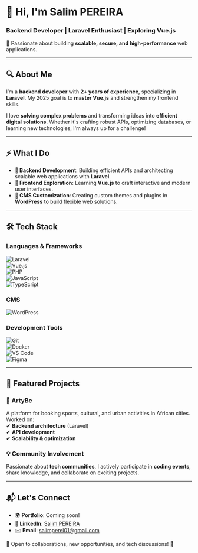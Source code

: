 # 👋 Hi, I'm **Salim PEREIRA**  
### Backend Developer | Laravel Enthusiast | Exploring Vue.js

🚀 Passionate about building **scalable, secure, and high-performance** web applications.  

---

## 🔍 About Me  
I’m a **backend developer** with **2+ years of experience**, specializing in **Laravel**. My 2025 goal is to **master Vue.js** and strengthen my frontend skills.  

I love **solving complex problems** and transforming ideas into **efficient digital solutions**. Whether it's crafting robust APIs, optimizing databases, or learning new technologies, I'm always up for a challenge!  

---

## ⚡ What I Do  
- **🔹 Backend Development**: Building efficient APIs and architecting scalable web applications with **Laravel**.  
- **🔸 Frontend Exploration**: Learning **Vue.js** to craft interactive and modern user interfaces.  
- **🔹 CMS Customization**: Creating custom themes and plugins in **WordPress** to build flexible web solutions.  

---

## 🛠️ Tech Stack  
### **Languages & Frameworks**  
![Laravel](https://img.shields.io/badge/-Laravel-FF2D20?logo=laravel&logoColor=white)  
![Vue.js](https://img.shields.io/badge/-Vue.js-4FC08D?logo=vue.js&logoColor=white)  
![PHP](https://img.shields.io/badge/-PHP-777BB4?logo=php&logoColor=white)  
![JavaScript](https://img.shields.io/badge/-JavaScript-F7DF1E?logo=javascript&logoColor=black)  
![TypeScript](https://img.shields.io/badge/-TypeScript-3178C6?logo=typescript&logoColor=white)  

### **CMS**  
![WordPress](https://img.shields.io/badge/-WordPress-21759B?logo=wordpress&logoColor=white)  

### **Development Tools**  
![Git](https://img.shields.io/badge/-Git-F05032?logo=git&logoColor=white)  
![Docker](https://img.shields.io/badge/-Docker-2496ED?logo=docker&logoColor=white)  
![VS Code](https://img.shields.io/badge/-VS%20Code-007ACC?logo=visual-studio-code&logoColor=white)  
![Figma](https://img.shields.io/badge/-Figma-F24E1E?logo=figma&logoColor=white)  

---

## 🌟 Featured Projects  
### **🚀 ArtyBe**  
A platform for booking sports, cultural, and urban activities in African cities. Worked on:  
✔ **Backend architecture** (Laravel)  
✔ **API development**  
✔ **Scalability & optimization**  

### **💡 Community Involvement**  
Passionate about **tech communities**, I actively participate in **coding events**, share knowledge, and collaborate on exciting projects.  

---

## 📬 Let's Connect  
- 🌍 **Portfolio**: Coming soon!  
- 💼 **LinkedIn**: [Salim PEREIRA](https://www.linkedin.com/in/salim-pereira-5009422a2)  
- ✉️ **Email**: [salimperei01@gmail.com](mailto:salimperei01@gmail.com)  

💬 Open to collaborations, new opportunities, and tech discussions! 🚀  
